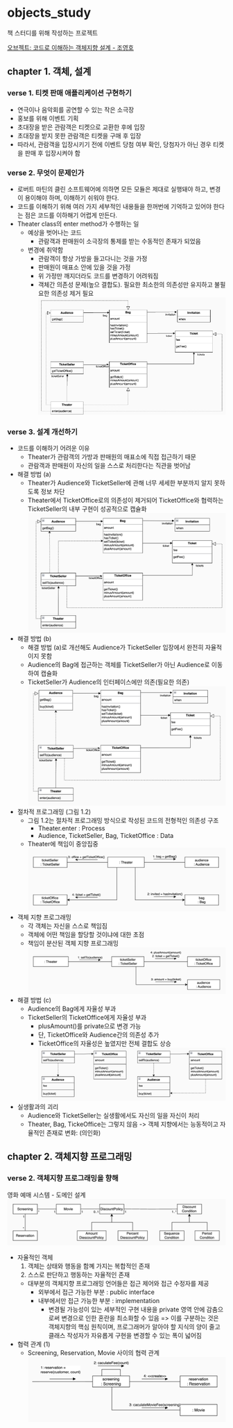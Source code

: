 # objects_study

책 스터디를 위해 작성하는 프로젝트

[오브젝트: 코드로 이해하는 객체지향 설계 - 조영호](https://product.kyobobook.co.kr/detail/S000001766367)


## chapter 1. 객체, 설계

### verse 1. 티켓 판매 애플리케이션 구현하기
- 연극이나 음악회를 공연할 수 있는 작은 소극장
- 홍보를 위해 이벤트 기획
- 초대장을 받은 관람객은 티켓으로 교환한 후에 입장
- 초대장을 받지 못한 관람객은 티켓을 구매 후 입장
- 따라서, 관람객을 입장시키기 전에 이벤트 당첨 여부 확인, 당첨자가 아닌 경우 티켓을 판매 후 입장시켜야 함

### verse 2. 무엇이 문제인가
- 로버트 마틴의 클린 소프트웨어에 의하면 모든 모듈은 제대로 실행돼야 하고, 변경이 용이해야 하며, 이해하기 쉬워야 한다.
- 코드를 이해하기 위해 여러 가지 세부적인 내용들을 한꺼번에 기억하고 있어야 한다는 점은 코드를 이하해기 어렵게 만든다.
- Theater class의 enter method가 수행하는 일
  - 예상을 벗어나는 코드
    - 관람객과 판매원이 소극장의 통제를 받는 수동적인 존재가 되었음
  - 변경에 취약함
    - 관람객이 항상 가방을 들고다니는 것을 가정
    - 판매원이 매표소 안에 있을 것을 가정
    - 위 가정만 깨지더라도 코드를 변경하기 어려워짐
    - 객체간 의존성 문제(높으 결합도). 필요한 최소한의 의존성만 유지하고 불필요한 의존성 제거 필요
![그림 1.2.png](./readme_assets/pic.1.2.png)

### verse 3. 설계 개선하기
- 코드를 이해하기 어려운 이유
  - Theater가 관람객의 가방과 판매원의 매표소에 직접 접근하기 때문
  - 관람객과 판매원이 자신의 일을 스스로 처리한다는 직관을 벗어남
- 해결 방법 (a)
  - Theater가 Audience와 TicketSeller에 관해 너무 세세한 부분까지 알지 못하도록 정보 차단
  - Theater에서 TicketOffice로의 의존성이 제거되어 TicketOffice와 협력하는 TicketSeller의 내부 구현이 성공적으로 캡슐화
  ![그림 1.4.png](./readme_assets/pic.1.4.png)
- 해결 방법 (b)
  - 해결 방법 (a)로 개선해도 Audience가 TicketSeller 입장에서 완전히 자율적이지 못함
  - Audience의 Bag에 접근하는 객체를 TicketSeller가 아닌 Audience로 이동하여 캡슐화
  - TicketSeller가 Audience의 인터페이스에만 의존(필요한 의존)
  ![그림 1.6.png](./readme_assets/pic.1.6.png)
- 절차적 프로그래밍 (그림 1.2)
  - 그림 1.2는 절차적 프로그래밍 방식으로 작성된 코드의 전형적인 의존성 구조
    - Theater.enter : Process
    - Audience, TicketSeller, Bag, TicketOffice : Data
  - Theater에 책임이 중앙집중
    ![그림 1.7.png](./readme_assets/pic.1.7.png)
- 객체 지향 프로그래밍
  - 각 객체는 자신을 스스로 책임짐
  - 객체에 어떤 책임을 할당할 것이냐에 대한 초점
  - 책임이 분산된 객체 지향 프로그래밍
    ![그림 1.8.png](./readme_assets/pic.1.8.png)
- 해결 방법 (c)
  - Audience의 Bag에게 자율성 부과
  - TicketSeller의 TicketOffice에게 자율성 부과
    - plusAmount()를 private으로 변경 가능
    - 단, TicketOffice와 Audience간의 의존성 추가
    - TicketOffice의 자율성은 높였지만 전체 결합도 상승
    ![그림 1.9.png](./readme_assets/pic.1.9.png)
- 실생활과의 괴리
  - Audience와 TicketSeller는 실생활에서도 자신의 일을 자신이 처리
  - Theater, Bag, TickeOffice는 그렇지 않음 -> 객체 지향에서는 능동적이고 자율적인 존재로 변화: (의인화)

## chapter 2. 객체지향 프로그래밍

### verse 2. 객체지향 프로그래밍을 향해
영화 예매 시스템 - 도메인 설계
![그림 2.4.png](./readme_assets/pic.2.4.png)

- 자율적인 객체
  1. 객체는 상태와 행동을 함꼐 가지는 복합적인 존재
  2. 스스로 판단하고 행동하는 자율적인 존재
  - 대부분의 객체지향 프로그래밍 언어들은 접근 제어와 접근 수정자를 제공
    - 외부에서 접근 가능한 부분 : public interface
    - 내부에서만 접근 가능한 부분 : implementation
      - 변경될 가능성이 있는 세부적인 구현 내용을 private 영역 안에 감춤으로써 변경으로 인한 혼란을 최소화할 수 있음
    => 이를 구분하는 것은 객체지향의 핵심 원칙이며, 프로그래머가 알아야 할 지식의 양이 줄고 클래스 작성자가 자유롭게 구현을 변경할 수 있는 폭이 넓어짐
- 협력 관계 (1)
  - Screening, Reservation, Movie 사이의 협력 관계
  ![그림 2.5.png](./readme_assets/pic.2.5.png)
